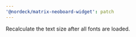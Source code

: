 ```yaml
---
'@nordeck/matrix-neoboard-widget': patch
---
```


Recalculate the text size after all fonts are loaded.
